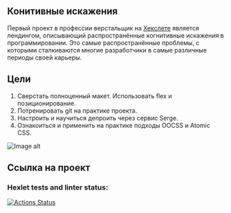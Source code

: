 ## Конитивные искажения

Первый проект в профессии верстальщик на [Хекслете](https://ru.hexlet.io/programs/layout-designer/projects/58) является лендингом, описывающий распространённые когнитивные искажения в программировании. Это самые распространённые проблемы, с которыми сталкиваются многие разработчики в самые различные периоды своей карьеры. 

## Цели

1. Сверстать полноценный макет. Использовать flex и позиционирование.  
2. Потренировать git на практике проекта.
3. Настроить и научиться депроить через сервис Serge.
4. Ознакоиться и применить на практике подходы OOCSS и Atomic CSS.

![Image alt]()

## Ссылка на проект



### Hexlet tests and linter status:

[![Actions Status](https://github.com/Listag/layout-designer-project-lvl1/workflows/hexlet-check/badge.svg)](https://github.com/Listag/layout-designer-project-lvl1/actions)


